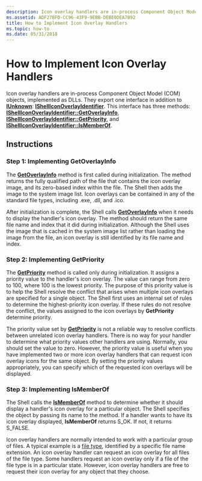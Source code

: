 ```yaml
---
description: Icon overlay handlers are in-process Component Object Model (COM) objects, implemented as DLLs.
ms.assetid: ADF27BFD-CC96-43F9-9EBB-DEBE0DEA7B92
title: How to Implement Icon Overlay Handlers
ms.topic: how-to
ms.date: 05/31/2018
---
```


# How to Implement Icon Overlay Handlers

Icon overlay handlers are in-process Component Object Model (COM) objects, implemented as DLLs. They export one interface in addition to [**IUnknown**](/windows/win32/api/unknwn/nn-unknwn-iunknown): [**IShellIconOverlayIdentifier**](/windows/desktop/api/shobjidl_core/nn-shobjidl_core-ishelliconoverlayidentifier). This interface has three methods: [**IShellIconOverlayIdentifier::GetOverlayInfo**](/windows/desktop/api/shobjidl_core/nf-shobjidl_core-ishelliconoverlayidentifier-getoverlayinfo), [**IShellIconOverlayIdentifier::GetPriority**](/windows/desktop/api/shobjidl_core/nf-shobjidl_core-ishelliconoverlayidentifier-getpriority), and [**IShellIconOverlayIdentifier::IsMemberOf**](/windows/desktop/api/shobjidl_core/nf-shobjidl_core-ishelliconoverlayidentifier-ismemberof).

## Instructions

### Step 1: Implementing GetOverlayInfo

The [**GetOverlayInfo**](/windows/desktop/api/shobjidl_core/nf-shobjidl_core-ishelliconoverlayidentifier-getoverlayinfo) method is first called during initialization. The method returns the fully qualified path of the file that contains the icon overlay image, and its zero-based index within the file. The Shell then adds the image to the system image list. Icon overlays can be contained in any of the standard file types, including .exe, .dll, and .ico.

After initialization is complete, the Shell calls [**GetOverlayInfo**](/windows/desktop/api/shobjidl_core/nf-shobjidl_core-ishelliconoverlayidentifier-getoverlayinfo) when it needs to display the handler's icon overlay. The method should return the same file name and index that it did during initialization. Although the Shell uses the image that is cached in the system image list rather than loading the image from the file, an icon overlay is still identified by its file name and index.

### Step 2: Implementing GetPriority

The [**GetPriority**](/windows/desktop/api/shobjidl_core/nf-shobjidl_core-ishelliconoverlayidentifier-getpriority) method is called only during initialization. It assigns a priority value to the handler's icon overlay. The value can range from zero to 100, where 100 is the lowest priority. The purpose of this priority value is to help the Shell resolve the conflict that arises when multiple icon overlays are specified for a single object. The Shell first uses an internal set of rules to determine the highest-priority icon overlay. If these rules do not resolve the conflict, the values assigned to the icon overlays by **GetPriority** determine priority.

The priority value set by [**GetPriority**](/windows/desktop/api/shobjidl_core/nf-shobjidl_core-ishelliconoverlayidentifier-getpriority) is not a reliable way to resolve conflicts between unrelated icon overlay handlers. There is no way for your handler to determine what priority values other handlers are using. Normally, you should set the value to zero. However, the priority value is useful when you have implemented two or more icon overlay handlers that can request icon overlay icons for the same object. By setting the priority values appropriately, you can specify which of the requested icon overlays will be displayed.

### Step 3: Implementing IsMemberOf

The Shell calls the [**IsMemberOf**](/windows/desktop/api/shobjidl_core/nf-shobjidl_core-ishelliconoverlayidentifier-ismemberof) method to determine whether it should display a handler's icon overlay for a particular object. The Shell specifies the object by passing its name to the method. If a handler wants to have its icon overlay displayed, **IsMemberOf** returns S\_OK. If not, it returns S\_FALSE.

Icon overlay handlers are normally intended to work with a particular group of files. A typical example is a [file type](fa-file-types.md), identified by a specific file name extension. An icon overlay handler can request an icon overlay for all files of the file type. Some handlers request an icon overlay only if a file of the file type is in a particular state. However, icon overlay handlers are free to request their icon overlay for any object that they choose.

 

 
